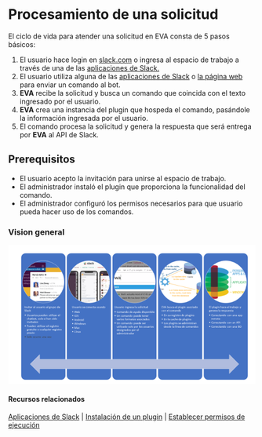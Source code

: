 # Procesamiento de una solicitud

El ciclo de vida para atender una solicitud en EVA consta de 5 pasos básicos:

1. El usuario hace login en [slack.com](https://slack.com/) o ingresa al espacio de trabajo a través de una de las [aplicaciones de Slack.](https://slack.com/downloads)
2. El usuario utiliza alguna de las [aplicaciones de Slack](https://slack.com/downloads) o [la página web](https://slack.com/) para enviar un comando al bot.
3. **EVA** recibe la solicitud y busca un comando que coincida con el texto ingresado por el usuario.
4. **EVA** crea una instancia del plugin que hospeda el comando, pasándole la información ingresada por el usuario.
5. El comando procesa la solicitud y genera la respuesta que será entrega por **EVA** al API de Slack.

## Prerequisitos

- El usuario acepto la invitación para unirse al espacio de trabajo.
- El administrador instaló el plugin que proporciona la funcionalidad del comando.
- El administrador configuró los permisos necesarios para que usuario pueda hacer uso de los comandos.

### Vision general

![Procesamiento de una solicitud-Visión General](../images/request-flow.png "Procesamiento de una solicitud-Visión General")

#### Recursos relacionados

[Aplicaciones de Slack](https://slack.com/downloads) | [Instalación de un plugin](../articles/deploy-plugin.md) | [Establecer permisos de ejecución](../api/system-admin.md#establecer-permisos-de-ejecución)